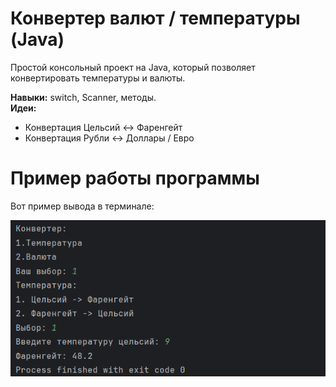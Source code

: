 # Конвертер валют / температуры (Java)

Простой консольный проект на Java, который позволяет конвертировать температуры и валюты.

**Навыки:** switch, Scanner, методы.  
**Идеи:**
- Конвертация Цельсий ↔ Фаренгейт
- Конвертация Рубли ↔ Доллары / Евро

# Пример работы программы

Вот пример вывода в терминале:

![Скриншот терминала](images/консоль.png)
